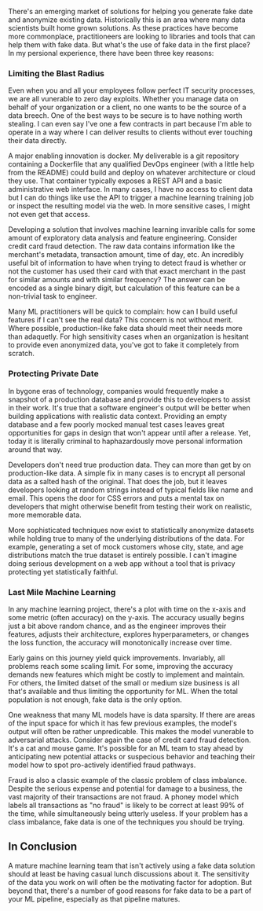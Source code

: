 There's an emerging market of solutions for helping you generate fake date and anonymize existing data.  Historically this is an area where many data scientists built home grown solutions.  As these practices have become more commonplace, practitioneers are looking to libraries and tools that can help them with fake data.  But what's the use of fake data in the first place?  In my persional experience, there have been three key reasons:

### Limiting the Blast Radius

Even when you and all your employees follow perfect IT security processes, we are all vunerable to zero day exploits.  Whether you manage data on behalf of your organization or a client, no one wants to be the source of a data breech.  One of the best ways to be secure is to have nothing worth stealing.  I can even say I've one a few contracts in part because I'm able to operate in a way where I can deliver results to clients without ever touching their data directly.

A major enabling innovation is docker.  My deliverable is a git repository containing a Dockerfile that any qualified DevOps engineer (with a little help from the README) could build and deploy on whatever architecture or cloud they use.  That container typically exposes a REST API and a basic administrative web interface.  In many cases, I have no access to client data but I can do things like use the API to trigger a machine learning training job or inspect the resulting model via the web.  In more sensitive cases, I might not even get that access.

Developing a solution that involves machine learning invarible calls for some amount of exploratory data analysis and feature engineering.  Consider credit card fraud detection.  The raw data contains information like the merchant's metadata, transaction amount, time of day, etc.  An incredibly useful bit of information to have when trying to detect fraud is whether or not the customer has used their card with that exact merchant in the past for similar amounts and with similar frequency?  The answer can be encoded as a single binary digit, but calculation of this feature can be a non-trivial task to engineer.

Many ML practitioners will be quick to complain: how can I build useful features if I can't see the real data?  This concern is not without merit.  Where possible, production-like fake data should meet their needs more than adaquetly.  For high sensitivity cases when an organization is hesitant to provide even anonymized data, you've got to fake it completely from scratch.


### Protecting Private Date

In bygone eras of technology, companies would frequently make a snapshot of a production database and provide this to developers to assist in their work.  It's true that a software engineer's output will be better when building applications with realistic data context.  Providing an empty database and a few poorly mocked manual test cases leaves great opportunities for gaps in design that won't appear until after a release.  Yet, today it is literally criminal to haphazardously move personal information around that way.

Developers don't need true production data.  They can more than get by on production-like data.  A simple fix in many cases is to encrypt all personal data as a salted hash of the original.  That does the job, but it leaves developers looking at random strings instead of typical fields like name and email.  This opens the door for CSS errors and puts a mental tax on developers that might otherwise benefit from testing their work on realistic, more memorable data.

More sophisticated techniques now exist to statistically anonymize datasets while holding true to many of the underlying distributions of the data.  For example, generating a set of mock customers whose city, state, and age distributions match the true dataset is entirely possible.  I can't imagine doing serious development on a web app without a tool that is privacy protecting yet statistically faithful.


### Last Mile Machine Learning

In any machine learning project, there's a plot with time on the x-axis and some metric (often accuracy) on the y-axis.  The accuracy usually begins just a bit above random chance, and as the engineer improves their features, adjusts their architecture, explores hyperparameters, or changes the loss function, the accuracy will monotonically increase over time.

Early gains on this journey yield quick improvements.  Invariably, all problems reach some scaling limit.  For some, improving the accuracy demands new features which might be costly to implement and maintain.  For others, the limited datset of the small or medium size business is all that's available and thus limiting the opportunity for ML.  When the total population is not enough, fake data is the only option.

One weakness that many ML models have is data sparsity.  If there are areas of the input space for which it has few previous examples, the model's output will often be rather unpredicable.  This makes the model vunerable to adversarial attacks.  Consider again the case of credit card fraud detection.  It's a cat and mouse game.  It's possible for an ML team to stay ahead by anticipating new potential attacks or suspecious behavior and teaching their model how to spot pro-actively identified fraud pathways.

Fraud is also a classic example of the classic problem of class imbalance.  Despite the serious expense and potential for damage to a business, the vast majority of their transactions are not fraud.  A phoney model which labels all transactions as "no fraud" is likely to be correct at least 99% of the time, while simultaneously being utterly useless.  If your problem has a class imbalance, fake data is one of the techniques you should be trying.

## In Conclusion

A mature machine learning team that isn't actively using a fake data solution should at least be having casual lunch discussions about it.  The sensitivity of the data you work on will often be the motivating factor for adoption.  But beyond that, there's a number of good reasons for fake data to be a part of your ML pipeline, especially as that pipeline matures.







